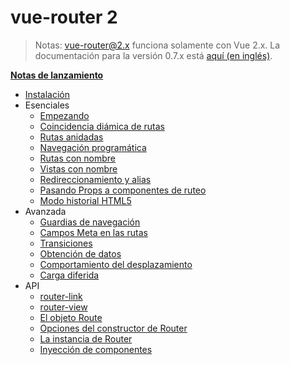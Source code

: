 # vue-router 2
<!--email_off-->
> Notas: vue-router@2.x funciona solamente con Vue 2.x. La documentación para la versión 0.7.x está [aquí (en inglés)](https://github.com/vuejs/vue-router/tree/1.0/docs/en).
<!--/email_off-->
**[Notas de lanzamiento](https://github.com/vuejs/vue-router/releases)**

- [Instalación](installation.md)
- Esenciales
  - [Empezando](essentials/getting-started.md)
  - [Coincidencia diámica de rutas](essentials/dynamic-matching.md)
  - [Rutas anidadas](essentials/nested-routes.md)
  - [Navegación programática](essentials/navigation.md)
  - [Rutas con nombre](essentials/named-routes.md)
  - [Vistas con nombre](essentials/named-views.md)
  - [Redireccionamiento y alias](essentials/redirect-and-alias.md)
  - [Pasando Props a componentes de ruteo](essentials/passing-props.md)
  - [Modo historial HTML5](essentials/history-mode.md)
- Avanzada
  - [Guardias de navegación](advanced/navigation-guards.md)
  - [Campos Meta en las rutas](advanced/meta.md)
  - [Transiciones](advanced/transitions.md)
  - [Obtención de datos](advanced/data-fetching.md)
  - [Comportamiento del desplazamiento](advanced/scroll-behavior.md)
  - [Carga diferida](advanced/lazy-loading.md)
- API
  - [router-link](api/router-link.md)
  - [router-view](api/router-view.md)
  - [El objeto Route](api/route-object.md)
  - [Opciones del constructor de Router](api/options.md)
  - [La instancia de Router](api/router-instance.md)
  - [Inyección de componentes](api/component-injections.md)
